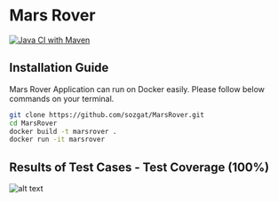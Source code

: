# Mars Rover

[![Java CI with Maven](https://github.com/sozgat/MarsRover/actions/workflows/maven.yml/badge.svg?branch=master)](https://github.com/sozgat/MarsRover/actions/workflows/maven.yml)

## Installation Guide
Mars Rover Application can run on Docker easily. Please follow below commands on your terminal.

```bash
git clone https://github.com/sozgat/MarsRover.git
cd MarsRover
docker build -t marsrover .
docker run -it marsrover
```

## Results of Test Cases - Test Coverage (100%)

![alt text](https://www.kampuskod.com/wp-content/uploads/2022/01/Screen-Shot-2022-01-08-at-01.52.02.png)


